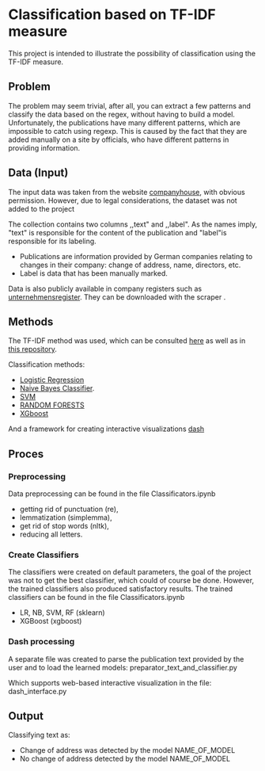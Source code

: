 # Classification based on TF-IDF measure

This project is intended to illustrate the possibility of classification using the
TF-IDF measure. 

## Problem

The problem may seem trivial, after all, you can extract a few patterns and 
classify the data based on the regex, without having to build a model.
Unfortunately, the publications have many different patterns, which are 
impossible to catch using regexp.  This is caused by the fact that they are added 
manually on a site by officials, who have different patterns in providing 
information. 

## Data (Input)

The input data was taken from the website [companyhouse](https://www.companyhouse.de/), 
with obvious permission. However, due to legal considerations, 
the dataset was not added to the project 

The collection contains two columns ,,text" and ,,label". As the names imply, 
"text" is responsible for the content of the publication and 
"label"is responsible for its labeling.

* Publications are information provided by German companies relating to changes 
  in their company: change of address, name, directors, etc.
* Label is data that has been manually marked.

Data is also publicly available in company registers such as 
[unternehmensregister](https://www.unternehmensregister.de/ureg/).
They can be downloaded with the scraper .

## Methods

The TF-IDF method was used, which can be consulted [here](https://citeseerx.ist.psu.edu/viewdoc/download?doi=10.1.1.121.1424&rep=rep1&type=pdf) as well as in [this repository](https://github.com/whyme36/NLP/tree/master/TF_IDF).

Classification methods:
* [Logistic Regression](https://www.researchgate.net/publication/242579096_An_Introduction_to_Logistic_Regression_Analysis_and_Reporting)
* [Naive Bayes Classifier](https://arxiv.org/abs/1404.0933).
* [SVM](https://www.researchgate.net/publication/221621494_Support_Vector_Machines_Theory_and_Applications)
* [RANDOM FORESTS](https://www.stat.berkeley.edu/~breiman/randomforest2001.pdf)
* [XGboost](https://arxiv.org/abs/1603.02754)

And a framework for creating interactive visualizations [dash](https://dash.plotly.com/introduction)

## Proces

### Preprocessing
Data preprocessing can be found in the file Classificators.ipynb
* getting rid of punctuation (re),
* lemmatization (simplemma),
* get rid of stop words (nltk),
* reducing all letters.

### Create Classifiers
The classifiers were created on default parameters, the goal of the project was not to get the best classifier, which could of course be done. However, the trained classifiers also produced satisfactory results.
The trained classifiers can be found in the file  Classificators.ipynb
* LR, NB, SVM, RF (sklearn)
* XGBoost (xgboost)

### Dash processing
A separate file was created to parse the publication text provided by the user and to load the learned models: preparator_text_and_classifier.py

Which supports web-based interactive visualization in the file: dash_interface.py


## Output

Classifying text as: 
* Change of address was detected by the model NAME_OF_MODEL
* No change of address detected by the model NAME_OF_MODEL










